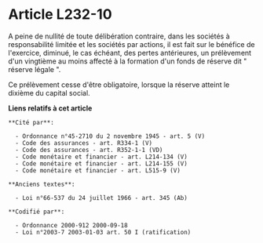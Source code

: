 # Article L232-10

A peine de nullité de toute délibération contraire, dans les sociétés à responsabilité limitée et les sociétés par actions,
il est fait sur le bénéfice de l'exercice, diminué, le cas échéant, des pertes antérieures, un prélèvement d'un vingtième au
moins affecté à la formation d'un fonds de réserve dit " réserve légale ".

Ce prélèvement cesse d'être obligatoire, lorsque la réserve atteint le dixième du capital social.

**Liens relatifs à cet article**

	**Cité par**:

	  - Ordonnance n°45-2710 du 2 novembre 1945 - art. 5 (V)
	  - Code des assurances - art. R334-1 (V)
	  - Code des assurances - art. R352-1-1 (VD)
	  - Code monétaire et financier - art. L214-134 (V)
	  - Code monétaire et financier - art. L214-155 (V)
	  - Code monétaire et financier - art. L515-9 (V)

	**Anciens textes**:

	  - Loi n°66-537 du 24 juillet 1966 - art. 345 (Ab)

	**Codifié par**:

	  - Ordonnance 2000-912 2000-09-18
	  - Loi n°2003-7 2003-01-03 art. 50 I (ratification)
